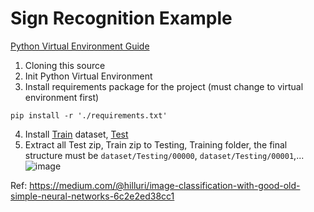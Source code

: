 # Sign Recognition Example

[Python Virtual Environment Guide](https://packaging.python.org/en/latest/guides/installing-using-pip-and-virtual-environments/)

1. Cloning this source
2. Init Python Virtual Environment
3. Install requirements package for the project (must change to virtual environment first)
```
pip install -r './requirements.txt'
```
4. Install [Train](https://btsd.ethz.ch/shareddata/BelgiumTSC/BelgiumTSC_Training.zip) dataset, [Test](https://btsd.ethz.ch/shareddata/BelgiumTSC/BelgiumTSC_Testing.zip)
5. Extract all Test zip, Train zip to Testing, Training folder, the final structure must be `dataset/Testing/00000`, `dataset/Testing/00001`,...
![image](https://github.com/user-attachments/assets/b88c9c79-431a-45f5-8b2b-2d411f0d2bc5)


Ref: https://medium.com/@hilluri/image-classification-with-good-old-simple-neural-networks-6c2e2ed38cc1

